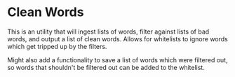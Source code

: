 # Clean Words

This is an utility that will ingest lists of words, filter against lists of bad words, and output a list of clean words. Allows for whitelists to ignore words which get tripped up by the filters.

Might also add a functionality to save a list of words which were filtered out, so words that shouldn't be filtered out can be added to the whitelist.